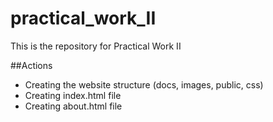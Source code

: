 # practical_work_II

This is the repository for Practical Work II

##Actions

- Creating the website structure (docs, images, public, css)
- Creating index.html file
- Creating about.html file
